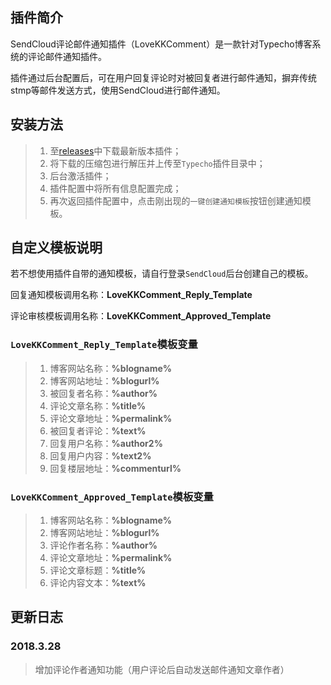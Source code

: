 ## 插件简介

SendCloud评论邮件通知插件（LoveKKComment）是一款针对Typecho博客系统的评论邮件通知插件。

插件通过后台配置后，可在用户回复评论时对被回复者进行邮件通知，摒弃传统stmp等邮件发送方式，使用SendCloud进行邮件通知。

## 安装方法

> 1. 至[releases](https://github.com/typecho-fans/plugins/releases/tag/plugins-H_to_L)中下载最新版本插件；
> 2. 将下载的压缩包进行解压并上传至`Typecho`插件目录中；
> 3. 后台激活插件；
> 4. 插件配置中将所有信息配置完成；
> 5. 再次返回插件配置中，点击刚出现的`一键创建通知模板`按钮创建通知模板。

## 自定义模板说明

若不想使用插件自带的通知模板，请自行登录`SendCloud`后台创建自己的模板。

回复通知模板调用名称：**LoveKKComment_Reply_Template**

评论审核模板调用名称：**LoveKKComment_Approved_Template**

### `LoveKKComment_Reply_Template`模板变量

> 1. 博客网站名称：**%blogname%**
> 2. 博客网站地址：**%blogurl%**
> 3. 被回复者名称：**%author%**
> 4. 评论文章名称：**%title%**
> 5. 评论文章地址：**%permalink%**
> 6. 被回复者评论：**%text%**
> 7. 回复用户名称：**%author2%**
> 8. 回复用户内容：**%text2%**
> 9. 回复楼层地址：**%commenturl%**

### `LoveKKComment_Approved_Template`模板变量

> 1. 博客网站名称：**%blogname%**
> 2. 博客网站地址：**%blogurl%**
> 3. 评论作者名称：**%author%**
> 4. 评论文章地址：**%permalink%**
> 5. 评论文章标题：**%title%**
> 6. 评论内容文本：**%text%**

## 更新日志

### 2018.3.28

> 增加评论作者通知功能（用户评论后自动发送邮件通知文章作者）